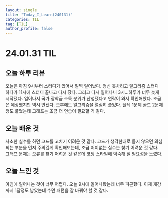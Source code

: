 ```yaml
---
layout: single
title: "Today_I_Learn(240131)"
categories: TIL
tag: [TIL]
author_profile: false
---
```


# 24.01.31 TIL

## 오늘 하루 리뷰
오늘은 아침 9시부터 스터디가 있어서 일찍 일어났다. 정신 못차리고 알고리즘 스터디 하다가 11시에 스터디 끝나고 다시 잤다. 그러고 다시 일어나니 3시...하루가 너무 늦게 시작됐다. 일어나서 국가 장학금 소득 분위가 산청됐다고 연락이 와서 확인해봤다. 조금은 예상했지만 역시 안됐다. 오후에도 알고리즘을 열심히 풀었다. 플레 1문제 골드 2문제 정도 풀었는데 그래프는 조금 더 연습이 필요할 거 같다.  

## 오늘 배운 것
사소한 실수를 하면 코드를 고치기 어려운 것 같다. 코드가 생각한대로 돌지 않으면 의심되는 부분을 먼저 주의깊게 확인해보는데, 조금 어이없는 실수는 찾기 어려운 것 같다. 그래프 문제는 오류를 찾기 어려운 것 같은데 코딩 스타일에 익숙해 질 필요성을 느꼈다.  

## 오늘 느낀 것
아침에 일어나는 것이 너무 어렵다. 오늘 9시에 일어나봤는데 너무 피곤했다. 이제 개강까지 1달정도 남았는데 수면 패턴을 잘 바꿔야 할 것 같다. 